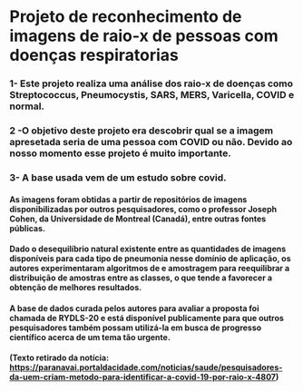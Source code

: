 # Projeto de reconhecimento de imagens de raio-x de pessoas com doenças respiratorias

### 1- Este projeto realiza uma análise dos raio-x de doenças como Streptococcus, Pneumocystis, SARS, MERS, Varicella, COVID e normal. 
### 2 -O objetivo deste projeto era descobrir qual se a imagem apresetada seria de uma pessoa com COVID ou não. Devido ao nosso momento esse projeto é muito importante. 

### 3- A base usada vem de um estudo sobre covid. 
#### As imagens foram obtidas a partir de repositórios de imagens disponibilizadas por outros pesquisadores, como o professor Joseph Cohen, da Universidade de Montreal (Canadá), entre outras fontes públicas. 
#### Dado o desequilíbrio natural existente entre as quantidades de imagens disponíveis para cada tipo de pneumonia nesse domínio de aplicação, os autores experimentaram algoritmos de e amostragem para reequilibrar a distribuição de amostras entre as classes, o que tende a favorecer a obtenção de melhores resultados. 
#### A base de dados curada pelos autores para avaliar a proposta foi chamada de RYDLS-20 e está disponível publicamente para que outros pesquisadores também possam utilizá-la em busca de progresso científico acerca de um tema tão urgente. 
#### (Texto retirado da notícia: https://paranavai.portaldacidade.com/noticias/saude/pesquisadores-da-uem-criam-metodo-para-identificar-a-covid-19-por-raio-x-4807)
